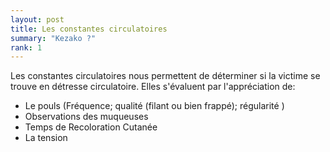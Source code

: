 ```yaml
---
layout: post
title: Les constantes circulatoires
summary: "Kezako ?"
rank: 1
---
```


Les constantes circulatoires nous permettent de déterminer si la victime se trouve en détresse circulatoire. Elles s'évaluent par l'appréciation de:

* Le pouls (Fréquence; qualité (filant ou bien frappé); régularité )
* Observations des muqueuses
* Temps de Recoloration Cutanée
* La tension
